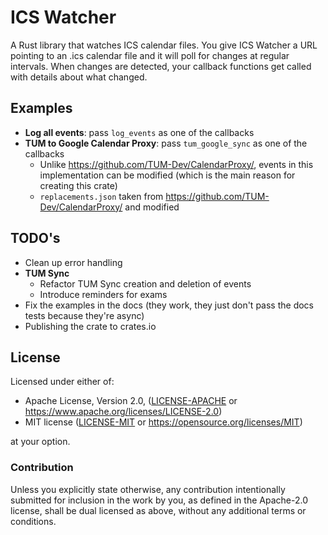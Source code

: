 # ICS Watcher

A Rust library that watches ICS calendar files. You give ICS Watcher a URL pointing to an .ics calendar file and it will poll for changes at regular intervals. When changes are detected, your callback functions get called with details about what changed.

## Examples

- **Log all events**: pass `log_events` as one of the callbacks
- **TUM to Google Calendar Proxy**: pass `tum_google_sync` as one of the callbacks
  - Unlike https://github.com/TUM-Dev/CalendarProxy/, events in this implementation can be modified (which is the main reason for creating this crate)
  - `replacements.json` taken from https://github.com/TUM-Dev/CalendarProxy/ and modified

## TODO's

- Clean up error handling
- **TUM Sync**
  - Refactor TUM Sync creation and deletion of events
  - Introduce reminders for exams
- Fix the examples in the docs (they work, they just don't pass the docs tests because they're async)
- Publishing the crate to crates.io

## License

Licensed under either of:

 * Apache License, Version 2.0, ([LICENSE-APACHE](LICENSE-APACHE) or https://www.apache.org/licenses/LICENSE-2.0)
 * MIT license ([LICENSE-MIT](LICENSE-MIT) or https://opensource.org/licenses/MIT)

at your option.

### Contribution

Unless you explicitly state otherwise, any contribution intentionally submitted
for inclusion in the work by you, as defined in the Apache-2.0 license, shall be dual licensed as above, without any
additional terms or conditions.
